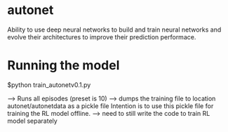 # autonet
Ability to use deep neural networks to build and train neural networks and evolve their architectures to improve their prediction performace.
# Running the model
$python train_autonetv0.1.py

--> Runs all episodes (preset is 10)
--> dumps the training file to location autonet/autonetdata as a pickle file
Intention is to use this pickle file for training the RL model offline.
--> need to still write the code to train RL model separately
